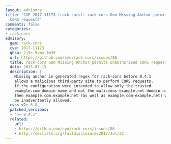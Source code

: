 ```yaml
---
layout: advisory
title: 'CVE-2017-11173 (rack-cors): rack-cors Gem Missing Anchor permits unauthorized
  CORS requests'
comments: false
categories:
- rack-cors
advisory:
  gem: rack-cors
  cve: 2017-11173
  ghsa: 2j9c-9vmv-7m39
  url: https://github.com/cyu/rack-cors/issues/86
  title: rack-cors Gem Missing Anchor permits unauthorized CORS requests
  date: 2015-07-13
  description: |
    Missing anchor in generated regex for rack-cors before 0.4.1
    allows a malicious third-party site to perform CORS requests.
    If the configuration were intended to allow only the trusted
    example.com domain name and not the malicious example.net domain name,
    then example.com.example.net (as well as example.com-example.net) would
    be inadvertently allowed.
  cvss_v2: 6.8
  patched_versions:
  - ">= 0.4.1"
  related:
    url:
    - https://github.com/cyu/rack-cors/issues/86
    - http://seclists.org/fulldisclosure/2017/Jul/22
---
```

